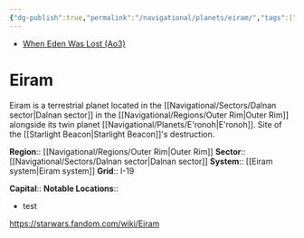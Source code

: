```yaml
---
{"dg-publish":true,"permalink":"/navigational/planets/eiram/","tags":["map","planet","outerrim","dalnan","retraining","unfinished"]}
---
```


- [When Eden Was Lost (Ao3)](https://archiveofourown.org/works/19334440/chapters/45992584)
# Eiram
Eiram is a terrestrial planet located in the [[Navigational/Sectors/Dalnan sector\|Dalnan sector]] in the [[Navigational/Regions/Outer Rim\|Outer Rim]] alongside its twin planet [[Navigational/Planets/E'ronoh\|E'ronoh]]. Site of the [[Starlight Beacon\|Starlight Beacon]]'s destruction.

**Region**::  [[Navigational/Regions/Outer Rim\|Outer Rim]]
**Sector**::  [[Navigational/Sectors/Dalnan sector\|Dalnan sector]]
**System**::  [[Eiram system\|Eiram system]]
**Grid**::  I-19

**Capital**::
**Notable Locations**::
- test

https://starwars.fandom.com/wiki/Eiram